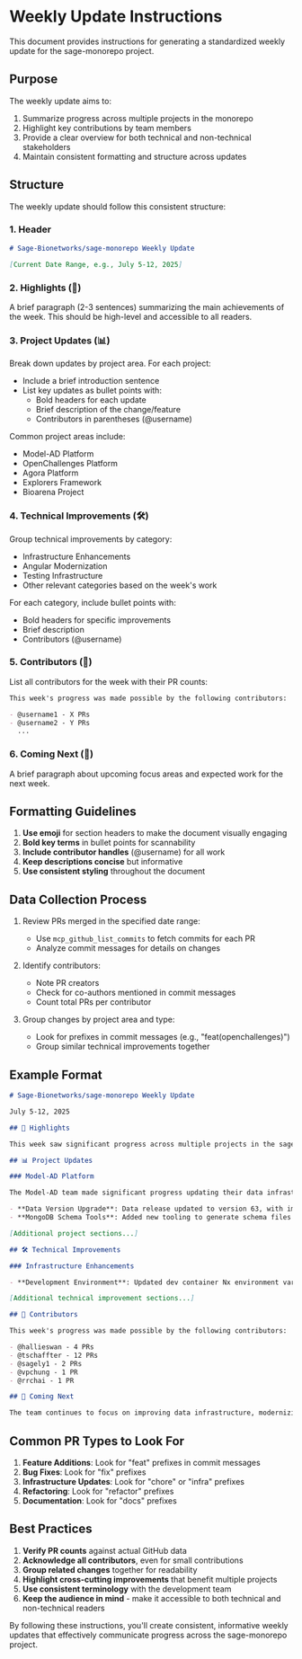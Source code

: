 # Weekly Update Instructions

This document provides instructions for generating a standardized weekly update for the sage-monorepo project.

## Purpose

The weekly update aims to:

1. Summarize progress across multiple projects in the monorepo
2. Highlight key contributions by team members
3. Provide a clear overview for both technical and non-technical stakeholders
4. Maintain consistent formatting and structure across updates

## Structure

The weekly update should follow this consistent structure:

### 1. Header

```markdown
# Sage-Bionetworks/sage-monorepo Weekly Update

[Current Date Range, e.g., July 5-12, 2025]
```

### 2. Highlights (🌟)

A brief paragraph (2-3 sentences) summarizing the main achievements of the week. This should be high-level and accessible to all readers.

### 3. Project Updates (📊)

Break down updates by project area. For each project:

- Include a brief introduction sentence
- List key updates as bullet points with:
  - Bold headers for each update
  - Brief description of the change/feature
  - Contributors in parentheses (@username)

Common project areas include:

- Model-AD Platform
- OpenChallenges Platform
- Agora Platform
- Explorers Framework
- Bioarena Project

### 4. Technical Improvements (🛠️)

Group technical improvements by category:

- Infrastructure Enhancements
- Angular Modernization
- Testing Infrastructure
- Other relevant categories based on the week's work

For each category, include bullet points with:

- Bold headers for specific improvements
- Brief description
- Contributors (@username)

### 5. Contributors (👥)

List all contributors for the week with their PR counts:

```markdown
This week's progress was made possible by the following contributors:

- @username1 - X PRs
- @username2 - Y PRs
  ...
```

### 6. Coming Next (🔮)

A brief paragraph about upcoming focus areas and expected work for the next week.

## Formatting Guidelines

1. **Use emoji** for section headers to make the document visually engaging
2. **Bold key terms** in bullet points for scannability
3. **Include contributor handles** (@username) for all work
4. **Keep descriptions concise** but informative
5. **Use consistent styling** throughout the document

## Data Collection Process

1. Review PRs merged in the specified date range:

   - Use `mcp_github_list_commits` to fetch commits for each PR
   - Analyze commit messages for details on changes

2. Identify contributors:

   - Note PR creators
   - Check for co-authors mentioned in commit messages
   - Count total PRs per contributor

3. Group changes by project area and type:
   - Look for prefixes in commit messages (e.g., "feat(openchallenges)")
   - Group similar technical improvements together

## Example Format

```markdown
# Sage-Bionetworks/sage-monorepo Weekly Update

July 5-12, 2025

## 🌟 Highlights

This week saw significant progress across multiple projects in the sage-monorepo, with improvements to data infrastructure, API enhancements, and technical modernization efforts.

## 📊 Project Updates

### Model-AD Platform

The Model-AD team made significant progress updating their data infrastructure:

- **Data Version Upgrade**: Data release updated to version 63, with improved collection organization and indexing (@hallieswan)
- **MongoDB Schema Tools**: Added new tooling to generate schema files for improved documentation and validation (@sagely1)

[Additional project sections...]

## 🛠️ Technical Improvements

### Infrastructure Enhancements

- **Development Environment**: Updated dev container Nx environment variables and configuration for improved developer experience (@tschaffter)

[Additional technical improvement sections...]

## 👥 Contributors

This week's progress was made possible by the following contributors:

- @hallieswan - 4 PRs
- @tschaffter - 12 PRs
- @sagely1 - 2 PRs
- @vpchung - 1 PR
- @rrchai - 1 PR

## 🔮 Coming Next

The team continues to focus on improving data infrastructure, modernizing Angular implementations, and enhancing API capabilities across multiple platforms. Stay tuned for continued progress on the Bioarena project and further infrastructure optimizations.
```

## Common PR Types to Look For

1. **Feature Additions**: Look for "feat" prefixes in commit messages
2. **Bug Fixes**: Look for "fix" prefixes
3. **Infrastructure Updates**: Look for "chore" or "infra" prefixes
4. **Refactoring**: Look for "refactor" prefixes
5. **Documentation**: Look for "docs" prefixes

## Best Practices

1. **Verify PR counts** against actual GitHub data
2. **Acknowledge all contributors**, even for small contributions
3. **Group related changes** together for readability
4. **Highlight cross-cutting improvements** that benefit multiple projects
5. **Use consistent terminology** with the development team
6. **Keep the audience in mind** - make it accessible to both technical and non-technical readers

By following these instructions, you'll create consistent, informative weekly updates that effectively communicate progress across the sage-monorepo project.
